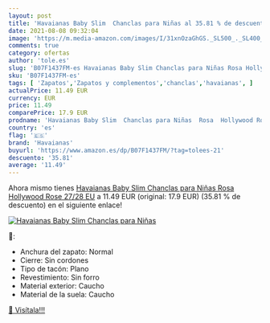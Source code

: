 ```yaml
---
layout: post
title: 'Havaianas Baby Slim  Chanclas para Niñas al 35.81 % de descuento'
date: 2021-08-08 09:32:04
image: 'https://m.media-amazon.com/images/I/31xnOzaGhGS._SL500_._SL400_.jpg'
comments: true
category: ofertas
author: 'tole.es'
slug: 'B07F1437FM-es Havaianas Baby Slim Chanclas para Niñas Rosa Hollywood...'
sku: 'B07F1437FM-es'
tags: [ 'Zapatos','Zapatos y complementos','chanclas','havaianas', ]
actualPrice: 11.49 EUR
currency: EUR
price: 11.49
comparePrice: 17.9 EUR
prodname: 'Havaianas Baby Slim  Chanclas para Niñas  Rosa  Hollywood Rose   27/28 EU'
country: 'es'
flag: '🇪🇸'
brand: 'Havaianas'
buyurl: 'https://www.amazon.es/dp/B07F1437FM/?tag=tolees-21'
descuento: '35.81'
average: '11.49'
---
```


Ahora mismo tienes [Havaianas Baby Slim  Chanclas para Niñas  Rosa  Hollywood Rose   27/28 EU](https://www.amazon.es/dp/B07F1437FM/?tag=tolees-21) a 11.49 EUR (original: 17.9 EUR) (35.81 %  de descuento) en el siguiente enlace!

[![Havaianas Baby Slim  Chanclas para Niñas](https://m.media-amazon.com/images/I/31xnOzaGhGS._SL500_._SL400_.jpg)](https://www.amazon.es/dp/B07F1437FM/?tag=tolees-21)

🔎:

- Anchura del zapato: Normal
- Cierre: Sin cordones
- Tipo de tacón: Plano
- Revestimiento: Sin forro
- Material exterior: Caucho
- Material de la suela: Caucho

[🛒 Visítala!!!](https://www.amazon.es/dp/B07F1437FM/?tag=tolees-21)
